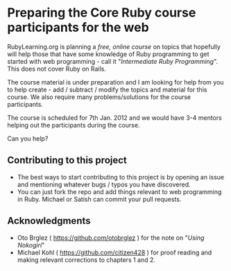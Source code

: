 Preparing the Core Ruby course participants for the web
=======================================================

RubyLearning.org is planning a *free, online course* on topics that hopefully will help those that have some knowledge of Ruby programming to get started with web programming - call it "*Intermediate Ruby Programming*". This does not cover Ruby on Rails. 

The course material is under preparation and I am looking for help from you to help create - add / subtract / modify the topics and material for this course. We also require many problems/solutions for the course participants.

The course is scheduled for 7th Jan. 2012 and we would have 3-4 mentors helping out the participants during the course. 

Can you help?



Contributing to this project
----------------------------

* The best ways to start contributing to this project is by opening an issue and mentioning whatever bugs / typos you have discovered.
* You can just fork the repo and add things relevant to web programming in Ruby. Michael or Satish can commit your pull requests.



Acknowledgments
---------------

* Oto Brglez ( https://github.com/otobrglez ) for the note on "*Using Nokogiri*"
* Michael Kohl ( https://github.com/citizen428 ) for proof reading and making relevant corrections to chapters 1 and 2.
